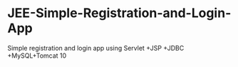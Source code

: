 # JEE-Simple-Registration-and-Login-App
Simple registration and login app using Servlet +JSP +JDBC +MySQL+Tomcat 10
